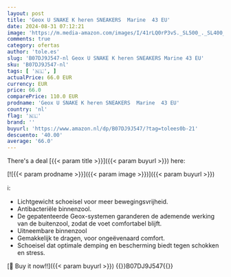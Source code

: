 ```yaml
---
layout: post
title: 'Geox U SNAKE K heren SNEAKERS  Marine  43 EU'
date: 2024-08-31 07:12:21
image: 'https://m.media-amazon.com/images/I/41rLQ0rP3vS._SL500_._SL400_.jpg'
comments: true
category: ofertas
author: 'tole.es'
slug: 'B07DJ9J547-nl Geox U SNAKE K heren SNEAKERS Marine 43 EU'
sku: 'B07DJ9J547-nl'
tags: [ '🇳🇱', ]
actualPrice: 66.0 EUR
currency: EUR
price: 66.0
comparePrice: 110.0 EUR
prodname: 'Geox U SNAKE K heren SNEAKERS  Marine  43 EU'
country: 'nl'
flag: '🇳🇱'
brand: ''
buyurl: 'https://www.amazon.nl/dp/B07DJ9J547/?tag=tolees0b-21'
descuento: '40.00'
average: '66.0'
---
```


There's a deal [{{< param title >}}]({{< param buyurl >}})  here:

[![{{< param prodname >}}]({{< param image >}})]({{< param buyurl >}})

ℹ️:

- Lichtgewicht schoeisel voor meer bewegingsvrijheid.
- Antibacteriële binnenzool.
- De gepatenteerde Geox-systemen garanderen de ademende werking van de buitenzool, zodat de voet comfortabel blijft.
- Uitneembare binnenzool
- Gemakkelijk te dragen, voor ongeëvenaard comfort.
- Schoeisel dat optimale demping en bescherming biedt tegen schokken en stress.

[🛒 Buy it now!!]({{< param buyurl >}})
{{<world>}}B07DJ9J547{{</world>}}
